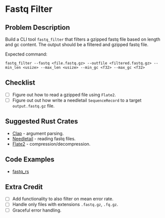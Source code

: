 # Fastq Filter
## Problem Description
Build a CLI tool `fastq_filter` that filters a gzipped fastq file based on length and gc content. The output should be a filtered and gzipped fastq file.

Expected command:

`fastq_filter --fastq <file.fastq.gz> --outfile <filtered.fastq.gz> --min_len <usize> --max_len <usize> --min_gc <f32> --max_gc <f32>`

## Checklist
- [ ] Figure out how to read a gzipped file using `Flate2`.
- [ ] Figure out out how write a needletail `SequenceRecord` to a target `output.fastq.gz` file.

## Suggested Rust Crates
- [Clap](https://docs.rs/clap/latest/clap/) - argument parsing.
- [Needletail](https://docs.rs/needletail/latest/needletail/) - reading fastq files.
- [Flate2](https://docs.rs/flate2/latest/flate2/) - compression/decompression.


## Code Examples
- [fastq_rs](https://github.com/OscarAspelin95/fastq_rs)

## Extra Credit
- [ ] Add functionality to also filter on mean error rate.
- [ ] Handle only files with extensions `.fastq.gz`, `.fq.gz`.
- [ ] Graceful error handling.
